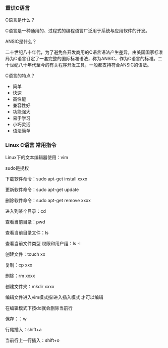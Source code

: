 ### 重识C语言

C语言是什么？

C语言是一种通用的、过程式的编程语言广泛用于系统与应用软件的开发。

ANSIC是什么？

二十世纪八十年代，为了避免各开发商用的C语言语法产生差异，由美国国家标准局为C语言订定了一套完整的国际标准语法，称为ANSIC，作为C语言的标准。二十世纪八十年代至今的有关程序开发工具，一般都支持符合ANSIC的语法。

C语言的特点？

- 简单
- 快速
- 高性能
- 兼容性好
- 功能强大
- 易于学习
- 小巧灵活
- 语法简单

 ### Linux C语言 常用指令

Linux下的文本编辑器使用：vim

sudo是提权

下载软件命令：sudo apt-get install xxxx

更新软件命令：sudo apt-get update

删除软件命令：sudo apt-get remove xxxx

进入到某个目录：cd 

查看当前目录：pwd

查看当前目录文件：ls

查看当前文件类型 权限和用户组：ls -l

创建文件：touch xx

复制：cp xxx 

删除：rm xxxx

创建文件夹：mkdir xxxx

编辑文件进入vim模式按i进入插入模式 才可以编辑

在编辑模式下按dd就会删除当前行

保存：：w

行尾插入：shift+a

当前行上一行插入：shift+o